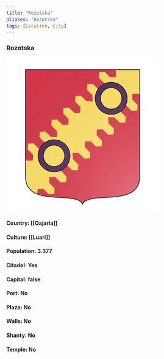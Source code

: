 ```yaml
---
title: "Rozotska"
aliases: "Rozotska"
tags: [Location, City]
---
```

### Rozotska
![](attachment/6e4ea22062122ac39c456da1b9fdfa38.svg)

#### Country: [[Qajaria]]

#### Culture: [[Luari]]

#### Population: 3.377

#### Citadel: Yes

#### Capital: false

#### Port: No

#### Plaza: No

#### Walls: No

#### Shanty: No

#### Temple: No

